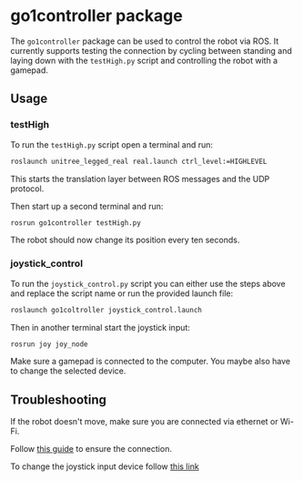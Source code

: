 # go1controller package
The `go1controller` package can be used to control the robot via ROS.
It currently supports testing the connection by cycling between standing and laying down with the `testHigh.py` script and controlling the robot with a gamepad.

## Usage

### testHigh
To run the `testHigh.py` script open a terminal and run:
```bash 
roslaunch unitree_legged_real real.launch ctrl_level:=HIGHLEVEL
```
This starts the translation layer between ROS messages and the UDP protocol.

Then start up a second terminal and run:
```bash
rosrun go1controller testHigh.py
```
The robot should now change its position every ten seconds.

### joystick_control
To run the `joystick_control.py` script you can either use the steps above and replace the script name or run the provided launch file:
```bash
roslaunch go1coltroller joystick_control.launch
```

Then in another terminal start the joystick input:
```bash
rosrun joy joy_node
```
Make sure a gamepad is connected to the computer. You maybe also have to change the selected device.

## Troubleshooting
If the robot doesn't move, make sure you are connected via ethernet or Wi-Fi.

Follow [this guide](https://github.com/JonasFovea/praxisphase/wiki/Video-Series-by-Unitree#controlling-unitree-robots-with-unitree_legged_sdk) to ensure the connection.

To change the joystick input device follow [this link](http://wiki.ros.org/joy/Tutorials/ConfiguringALinuxJoystick)